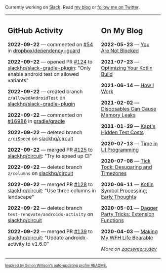 Currently working on [Slack](https://slack.com/). Read [my blog](https://zacsweers.dev/) or [follow me on Twitter](https://twitter.com/ZacSweers).

<table><tr><td valign="top" width="60%">

## GitHub Activity
<!-- githubActivity starts -->
**2022-09-22** — commented on [#54](https://github.com/dropbox/dependency-guard/issues/54#issuecomment-1255738433) in [dropbox/dependency-guard](https://github.com/dropbox/dependency-guard)

**2022-09-22** — opened PR [#124](https://github.com/slackhq/slack-gradle-plugin/pull/124) to [slackhq/slack-gradle-plugin](https://github.com/slackhq/slack-gradle-plugin): "Only enable android test on allowed variants"

**2022-09-22** — created branch `z/allowedAndroidTest` on [slackhq/slack-gradle-plugin](https://github.com/slackhq/slack-gradle-plugin)

**2022-09-22** — commented on [#16986](https://github.com/gradle/gradle/issues/16986#issuecomment-1255383521) in [gradle/gradle](https://github.com/gradle/gradle)

**2022-09-22** — deleted branch `z/ciSpeed` on [slackhq/circuit](https://github.com/slackhq/circuit)

**2022-09-22** — merged PR [#125](https://github.com/slackhq/circuit/pull/125) to [slackhq/circuit](https://github.com/slackhq/circuit): "Try to speed up CI"

**2022-09-22** — deleted branch `z/columns` on [slackhq/circuit](https://github.com/slackhq/circuit)

**2022-09-22** — merged PR [#128](https://github.com/slackhq/circuit/pull/128) to [slackhq/circuit](https://github.com/slackhq/circuit): "Use three columns in landscape"

**2022-09-22** — deleted branch `test-renovate/androidx-activity` on [slackhq/circuit](https://github.com/slackhq/circuit)

**2022-09-22** — merged PR [#139](https://github.com/slackhq/circuit/pull/139) to [slackhq/circuit](https://github.com/slackhq/circuit): "Update androidx-activity to v1.6.0"
<!-- githubActivity ends -->
</td><td valign="top" width="40%">

## On My Blog
<!-- blog starts -->
**2022-05-23** — [You Are Not Blocked](https://www.zacsweers.dev/you-are-not-blocked/)

**2021-07-23** — [Optimizing Your Kotlin Build](https://www.zacsweers.dev/optimizing-your-kotlin-build/)

**2021-06-14** — [How I Work](https://www.zacsweers.dev/how-i-work/)

**2021-02-02** — [Disposables Can Cause Memory Leaks](https://www.zacsweers.dev/disposables-can-cause-memory-leaks/)

**2021-01-29** — [Kapt's Hidden Test Costs](https://www.zacsweers.dev/kapts-hidden-test-costs/)

**2020-07-13** — [Time in UI Programming](https://www.zacsweers.dev/time-in-ui/)

**2020-07-08** — [Tick Tock: Desugaring and Timezones](https://www.zacsweers.dev/ticktock-desugaring-timezones/)

**2020-06-11** — [Kotlin Symbol Processing: Early Thoughts](https://www.zacsweers.dev/kotlin-symbol-processor-early-thoughts/)

**2020-05-01** — [Dagger Party Tricks: Extension Functions](https://www.zacsweers.dev/dagger-party-tricks-extension-functions/)

**2020-04-03** — [Making My WFH Life Bearable](https://www.zacsweers.dev/making-wfh-life-bearable/)
<!-- blog ends -->
_More on [zacsweers.dev](https://zacsweers.dev/)_
</td></tr></table>

<sub><a href="https://simonwillison.net/2020/Jul/10/self-updating-profile-readme/">Inspired by Simon Willison's auto-updating profile README.</a></sub>